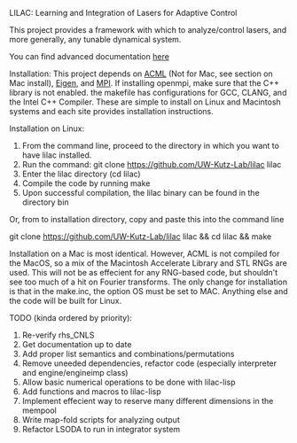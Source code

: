 LILAC: Learning and Integration of Lasers for Adaptive Control

This project provides a framework with which to analyze/control lasers, and more generally, any tunable dynamical system.

You can find advanced documentation [here](http://UW-Kutz-Lab.github.io/LILAC)

Installation:
This project depends on [ACML](http://developer.amd.com/tools-and-sdks/cpu-development/cpu-libraries/amd-core-math-library-acml/acml-downloads-resources/#download) (Not for Mac, see section on Mac install),  [Eigen](http://eigen.tuxfamily.org/index.php?title=Main_Page), and [MPI](http://www.open-mpi.org). If installing openmpi, make sure that the C++ library is not enabled. the makefile has configurations for GCC, CLANG, and the Intel C++ Compiler. These are simple to install on Linux and Macintosh systems and each site provides installation instructions.

Installation on Linux:

1. From the command line, proceed to the directory in which you want to have lilac installed.
2. Run the command: git clone https://github.com/UW-Kutz-Lab/lilac lilac
3. Enter the lilac directory (cd lilac)
4. Compile the code by running make
5. Upon successful compilation, the lilac binary can be found in the directory bin

Or, from to installation directory, copy and paste this into the command line

git clone https://github.com/UW-Kutz-Lab/lilac lilac && cd lilac && make

Installation on a Mac is most identical. However, ACML is not compiled for the MacOS, so a mix of the Macintosh Accelerate Library
and STL RNGs are used. This will not be as effecient for any RNG-based code, but shouldn't see too much of a hit on Fourier transforms.
The only change for installation is that in the make.inc, the option OS must be set to MAC. Anything else and the code will be built for Linux.



TODO (kinda ordered by priority):

1. Re-verify rhs_CNLS
2. Get documentation up to date
3. Add proper list semantics and combinations/permutations
4. Remove uneeded dependencies, refactor code (especially interpreter and engine/engineimp class)
5. Allow basic numerical operations to be done with lilac-lisp
6. Add functions and macros to lilac-lisp
7. Implement effecient way to reserve many different dimensions in the mempool
8. Write map-fold scripts for analyzing output
9. Refactor LSODA to run in integrator system
